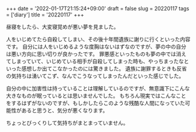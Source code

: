 +++
date = '2022-01-17T21:15:24+09:00'
draft = false
slug = 20220117
tags = ['diary']
title = '20220117'
+++

昼寝をしたら、大変寝覚めが悪い夢を見ました。

人をいじめてたら自殺してしまい、その後十年間遺族に謝りに行くといった内容です。
自分には人をいじめるような度胸はないはずなのですが、夢の中の自分は悪い方向に思い切りが良かったです。
罪悪感といったものも夢の中では消えてしまっていて、いじめている相手が自殺してしまった時も、やっちまったなといった感想しか出てこなかったのには驚きました。
遺族に謝罪するときも反省の気持ちは湧いてこず、なんでこうなってしまったんだといった感じでした。

自分の中に加害性は持っていることは理解しているのですが、無意識下にこんな大きなものが眠っているとは思いませんでした。
もちろん現実ではこんなことをするはずがないのですが、もしかしたらこのような残酷な人間になっていた可能性があると思うと、気分が悪くなります。

ちょっとびっくりして気持ちがまとまっていません。